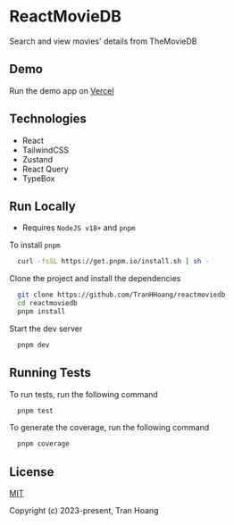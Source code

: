 # ReactMovieDB

Search and view movies' details from TheMovieDB

## Demo

Run the demo app on [Vercel](https://reactmoviedb-six.vercel.app/)

## Technologies

- React
- TailwindCSS
- Zustand
- React Query
- TypeBox

## Run Locally

- Requires `NodeJS v18+` and `pnpm`

To install `pnpm`

```bash
  curl -fsSL https://get.pnpm.io/install.sh | sh -
```

Clone the project and install the dependencies

```bash
  git clone https://github.com/TranHHoang/reactmoviedb
  cd reactmoviedb
  pnpm install
```

Start the dev server

```bash
  pnpm dev
```

## Running Tests

To run tests, run the following command

```bash
  pnpm test
```

To generate the coverage, run the following command

```bash
  pnpm coverage
```

## License

[MIT](https://opensource.org/licenses/MIT)

Copyright (c) 2023-present, Tran Hoang
